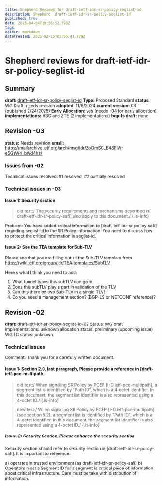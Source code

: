 ```yaml
---
title: Shepherd Reviews for draft-ietf-idr-sr-policy-seglist-id
description: Shepherd  draft-ietf-idr-sr-policy-seglist-id
published: true
date: 2025-04-04T19:56:52.793Z
tags: 
editor: markdown
dateCreated: 2025-02-25T01:55:41.779Z
---
```


# Shepherd reviews for draft-ietf-idr-sr-policy-seglist-id

## Summary 
**draft:**  [draft-ietf-idr-sr-policy-seglist-id](https://datatracker.ietf.org/doc/html/draft-ietf-idr-sr-policy-seglist-id) 
**Type:** Proposed Standard 
**status:** WG Draft. needs revision 
**adopted:**  11/6/2024 
**current version:** 03 (published 2/24/2025) 
**Early Allocation**: yes (needs -04 for early allocation) 
**implementations:** H3C and ZTE (2 implementations) 
**bgp-ls draft:** none


## Revision -03 
**status:**  Needs revision
**email:** https://mailarchive.ietf.org/arch/msg/idr/ZoOmSG_E48FiW-e5GsW4_bWd4hs/

### Issues from -02 
Technical issues resolved: #1 resolved,  #2 partially resolved 

### Technical issues in -03 
#### Issue 1: Security section 

>  old text:/   The security requirements and mechanisms 
> described in[ draft-ietf-idr-sr-policy-safi] also apply to this document./ 
{.is-info}

  
Problem: You have added critical information to 
[draft-ietf-idr-sr-policy-safi] regarding 
seglist-id to the SR Policy information.  You need 
to discuss how to protect the critical information in 
seglist-id.  

#### Issue 2: See the TEA template for Sub-TLV

Please see that you are filling out all the Sub-TLV 
template from https://wiki.ietf.org/group/idr/TEA-templates/SubTLV

Here's what I think you need to add: 
1. What tunnel types this subTLV can go in 
2. Does this subTLV play a part in validation of the TLV
3. Can this there be two Sub-TLV in a single TLV? 
4.  Do you need a management section?  (BGP-LS or NETCONF reference)? 


## Revision -02 
**draft:**  [draft-ietf-idr-sr-policy-seglist-id-02](https://datatracker.ietf.org/doc/html/draft-ietf-idr-sr-policy-seglist-id-02) 
Status: WG draft 
implementations: unknown 
allocation status: preliminary (upcoming issue)
WG LC status: unknown 

### Technical issues 

Comment: Thank you for a carefully written document. 

#### Issue 1: Section 2.0, last paragraph, Please provide a reference in [draft-ietf-pce-multipath] 

> old text:/
>    When signaling SR Policy by PCEP [I-D.ietf-pce-multipath], a segment
>    list is identified by "Path ID", which is a 4-octet identifier. In
>    this document, the segment list identifier is also represented using
>    a 4-octet ID./
{.is-info}

   
>  new test:/
>     When signaling SR Policy by PCEP [I-D.ietf-pce-multipath] (see section 5.2),
> 	a segment list is identified by "Path ID", which is a 4-octet identifier. In
>     this document, the segment list identifier is also represented using
>     a 4-octet ID./
{.is-info}


##### Issue-2: Security Section, Please enhance the security section 
Security section should refer to security section in 
[draft-ietf-idr-sr-policy-safi]. It is important to reference:

a) operates in trusted environment (as draft-ietf-idr-sr-policy-safi)
b) Operators must a Segment ID for a segment is critical piece of 
information about critical infrastructure.  Care must be take 
with distribution of information.
